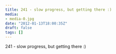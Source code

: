```yaml
---
title: 241 - slow progress, but getting there :)
media:
- media-0.jpg
date: "2012-01-13T18:00:35Z"
draft: false
tags: []
---
```

241 - slow progress, but getting there :\)
